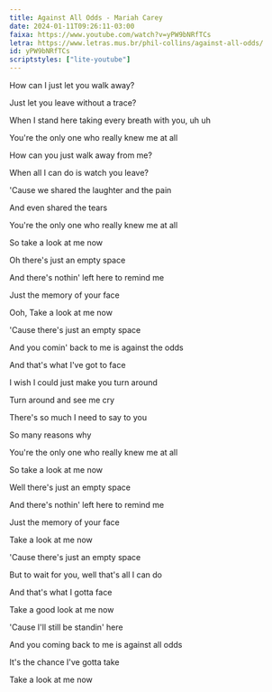 ```yaml
---
title: Against All Odds - Mariah Carey
date: 2024-01-11T09:26:11-03:00
faixa: https://www.youtube.com/watch?v=yPW9bNRfTCs
letra: https://www.letras.mus.br/phil-collins/against-all-odds/
id: yPW9bNRfTCs
scriptstyles: ["lite-youtube"]
---
```


How can I just let you walk away?

Just let you leave without a trace?

When I stand here taking every breath with you, uh uh

You're the only one who really knew me at all

How can you just walk away from me?

When all I can do is watch you leave?

'Cause we shared the laughter and the pain

And even shared the tears

You're the only one who really knew me at all

So take a look at me now

Oh there's just an empty space

And there's nothin' left here to remind me

Just the memory of your face

Ooh, Take a look at me now

'Cause there's just an empty space

And you comin' back to me is against the odds

And that's what I've got to face

I wish I could just make you turn around

Turn around and see me cry

There's so much I need to say to you

So many reasons why

You're the only one who really knew me at all

So take a look at me now

Well there's just an empty space

And there's nothin' left here to remind me

Just the memory of your face

Take a look at me now

'Cause there's just an empty space

But to wait for you, well that's all I can do

And that's what I gotta face

Take a good look at me now

'Cause I'll still be standin' here

And you coming back to me is against all odds

It's the chance I've gotta take

Take a look at me now
